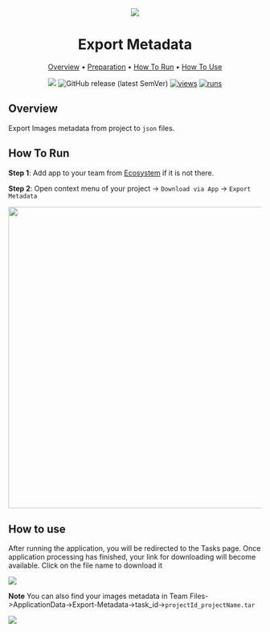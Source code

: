 <div align="center" markdown>
<img src="https://i.imgur.com/segnZCF.png"/>

# Export Metadata


<p align="center">
  <a href="#Overview">Overview</a> •
  <a href="#Preparation">Preparation</a> •
  <a href="#How-To-Run">How To Run</a> •
  <a href="#How-To-Use">How To Use</a>
</p>

[![](https://img.shields.io/badge/slack-chat-green.svg?logo=slack)](https://supervise.ly/slack)
![GitHub release (latest SemVer)](https://img.shields.io/github/v/release/supervisely-ecosystem/export-metadata)
[![views](https://app.supervise.ly/img/badges/views/supervisely-ecosystem/export-metadata.png)](https://supervise.ly)
[![runs](https://app.supervise.ly/img/badges/runs/supervisely-ecosystem/export-metadata.png)](https://supervise.ly)

</div>

## Overview

Export Images metadata from project to `json` files.


## How To Run 
**Step 1**: Add app to your team from [Ecosystem](https://ecosystem.supervise.ly/apps/export-metadata) if it is not there.

**Step 2**: Open context menu of your project -> `Download via App` -> `Export Metadata` 

<img src="https://i.imgur.com/4UfXnBy.png" width="600"/>


## How to use

After running the application, you will be redirected to the Tasks page. Once application processing has finished, your link for downloading will become available. Click on the file name to download it

<img src="https://i.imgur.com/utZ05Aj.png"/>

**Note** You can also find your images metadata in Team Files->ApplicationData->Export-Metadata->task_id->`projectId_projectName.tar`

<img src="https://i.imgur.com/eBado89.png"/>
